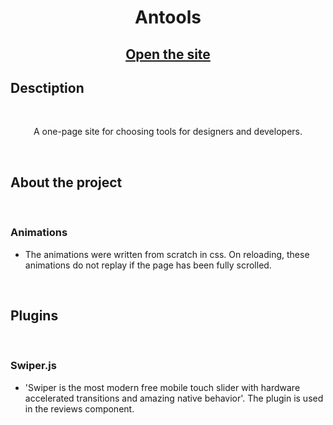 <h1 align="center">Antools</h1>
<h2 align="center">

[Open the site](https://antools.vercel.app/)

</h2>

## Desctiption

<br>
<p align="center">
A one-page site for choosing tools for designers and developers.
</p>

<br>

## About the project

<br>

### Animations
- The animations were written from scratch in css. On reloading, these animations do not replay if the page has been fully scrolled.

<br>

## Plugins

<br>

### Swiper.js
- 'Swiper is the most modern free mobile touch slider with hardware accelerated transitions and amazing native behavior'.
The plugin is used in the reviews component.
